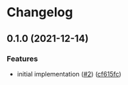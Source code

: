 # Changelog

## 0.1.0 (2021-12-14)


### Features

* initial implementation ([#2](https://www.github.com/ethersphere/swarm-cid-js/issues/2)) ([cf615fc](https://www.github.com/ethersphere/swarm-cid-js/commit/cf615fc03c3e64f5e8a95fcfd2c9ae7de429748e))
